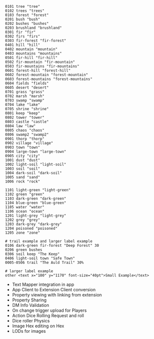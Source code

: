 ```text-mapper
0101 tree "tree"
0102 trees "trees"
0103 forest "forest"
0201 bush "bush"
0202 bushes "bushes"
0203 brushland "brushland"
0301 fir "fir"
0302 firs "firs"
0303 fir-forest "fir-forest"
0401 hill "hill"
0402 mountain "mountain"
0403 mountains "mountains"
0501 fir-hill "fir-hill"
0502 fir-mountain "fir-mountain"
0503 fir-mountains "fir-mountains"
0601 forest-hill "forest-hill"
0602 forest-mountain "forest-mountain"
0603 forest-mountains "forest-mountains"
0604 fields "fields"
0605 desert "desert"
0701 grass "grass"
0702 marsh "marsh"
0703 swamp "swamp"
0704 lake "lake"
0705 shrine "shrine"
0801 keep "keep"
0802 tower "tower"
0803 castle "castle"
0804 law "law"
0805 chaos "chaos"
0806 swamp2 "swamp2"
0901 thorp "thorp"
0902 village "village"
0903 town "town"
0904 large-town "large-town"
0905 city "city"
1001 dust "dust"
1002 light-soil "light-soil"
1003 soil "soil"
1004 dark-soil "dark-soil"
1005 sand "sand"
1006 rock "rock"

1101 light-green "light-green"
1102 green "green"
1103 dark-green "dark-green"
1104 blue-green "blue-green"
1105 water "water"
1106 ocean "ocean"
1201 light-grey "light-grey"
1202 grey "grey"
1203 dark-grey "dark-grey"
1204 poisoned "poisoned"
1205 zone "zone"

# trail example and larger label example
0106 dark-green fir-forest "Deep Forest" 30
0206 green bushes
0306 soil keep "The Keep"
0406 light-soil town "Safe Town"
0005-0506 trail "The Auld Trail" 30%

# larger label example
other <text x="100" y="1170" font-size="40pt">Small Example</text>
```
- Text Mapper integration in app
- App Client to Extension Client conversion
- Property viewing with linking from extension
- Property Sharing
- DM Info Validation
- On change trigger upload for Players
- Action Dice Rolling Request and roll
- Dice roller Physics
- Image Hex editing on Hex
- LODs for images